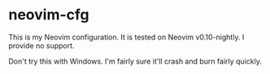 # neovim-cfg

This is my Neovim configuration. It is tested on Neovim v0.10-nightly.
I provide no support.

Don't try this with Windows. I'm fairly sure it'll crash and burn fairly quickly.
